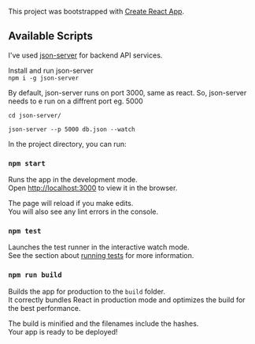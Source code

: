 This project was bootstrapped with [Create React App](https://github.com/facebook/create-react-app).

## Available Scripts

I've used [json-server](https://www.npmjs.com/package/json-server) for backend API services. <br>

Install and run json-server <br>
`npm i -g json-server` <br>

By default, json-server runs on port 3000, same as react. So, json-server needs to e run on a diffrent port eg. 5000 <br>

`cd json-server/` <br>

`json-server --p 5000 db.json --watch` <br>

In the project directory, you can run:

### `npm start`

Runs the app in the development mode.<br>
Open [http://localhost:3000](http://localhost:3000) to view it in the browser.

The page will reload if you make edits.<br>
You will also see any lint errors in the console.

### `npm test`

Launches the test runner in the interactive watch mode.<br>
See the section about [running tests](https://facebook.github.io/create-react-app/docs/running-tests) for more information.

### `npm run build`

Builds the app for production to the `build` folder.<br>
It correctly bundles React in production mode and optimizes the build for the best performance.

The build is minified and the filenames include the hashes.<br>
Your app is ready to be deployed!
